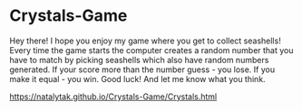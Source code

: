 # Crystals-Game

Hey there!
I hope you enjoy my game where you get to collect seashells!
Every time the game starts the computer creates a random number that you have to match by picking seashells which also have random numbers generated. If your score more than the number guess - you lose. If you make it equal - you win.
Good luck!
And let me know what you think.

https://natalytak.github.io/Crystals-Game/Crystals.html
